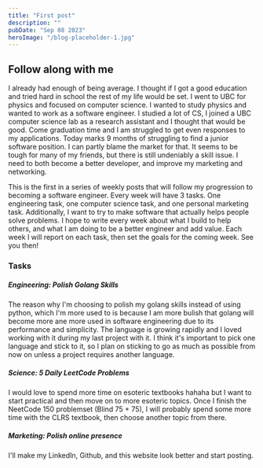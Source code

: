 ```yaml
---
title: "First post"
description: ""
pubDate: "Sep 08 2023"
heroImage: "/blog-placeholder-1.jpg"
---
```


## Follow along with me

I already had enough of being average. I thought if I got a good education and tried hard in school the rest of my life would be set. I went to UBC for physics and focused on computer science. I wanted to study physics and wanted to work as a software engineer. I studied a lot of CS, I joined a UBC computer science lab as a research assistant and I thought that would be good. Come graduation time and I am struggled to get even responses to my applications. Today marks 9 months of struggling to find a junior software position. I can partly blame the market for that. It seems to be tough for many of my friends, but there is still undeniably a skill issue. I need to both become a better developer, and improve my marketing and networking.

This is the first in a series of weekly posts that will follow my progression to becoming a software engineer. Every week will have 3 tasks. One engineering task, one computer science task, and one personal marketing task. Additionally, I want to try to make software that actually helps people solve problems. I hope to write every week about what I build to help others, and what I am doing to be a better engineer and add value. Each week I will report on each task, then set the goals for the coming week. See you then!

### Tasks

##### Engineering: Polish Golang Skills

The reason why I'm choosing to polish my golang skills instead of using python, which I'm more used to is because I am more bulish that golang will become more ane more used in software engineering due to its performance and simplicity. The language is growing rapidly and I loved working with it during my last project with it. I think it's important to pick one language and stick to it, so I plan on sticking to go as much as possible from now on unless a project requires another language.

##### Science: 5 Daily LeetCode Problems

I would love to spend more time on esoteric textbooks hahaha but I want to start practical and then move on to more esoteric topics. Once I finish the NeetCode 150 problemset (Blind 75 + 75), I will probably spend some more time with the CLRS textbook, then choose another topic from there.

##### Marketing: Polish online presence

I'll make my LinkedIn, Github, and this website look better and start posting.
